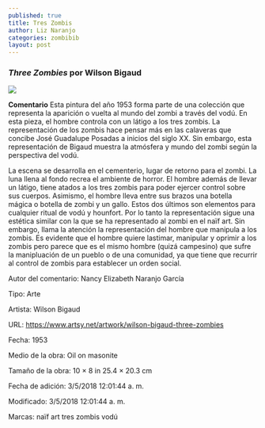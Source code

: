 ```yaml
---
published: true
title: Tres Zombis
author: Liz Naranjo
categories: zombibib
layout: post
---
```

### _Three Zombies_ por Wilson Bigaud

![]({{site.baseurl}}//images/Copia%20de%20d7hftxdivxxvm.cloudfront.jpg)


**Comentario**
Esta pintura del año 1953 forma parte de una colección que representa la aparición o vuelta al mundo del zombi a través del vodú. En esta pieza, el hombre controla con un látigo a los tres zombis. La representación de los zombis hace pensar más en las calaveras que concibe José Guadalupe Posadas a inicios del siglo XX. Sin embargo, esta representación de Bigaud muestra la atmósfera y mundo del zombi según la perspectiva del vodú.

La escena se desarrolla en el cementerio, lugar de retorno para el zombi. La luna llena al fondo recrea el ambiente de horror. El hombre además de llevar un látigo, tiene atados a los tres zombis para poder ejercer control sobre sus cuerpos. Asimismo, el hombre lleva entre sus brazos una botella mágica o botella de zombi y un gallo. Estos dos últimos son elementos para cualquier ritual de vodú y hounfort. Por lo tanto la representación sigue una estética similar con la que se ha representado al zombi en el naïf art. Sin embargo, llama la atención la representación del hombre que manipula a los zombis. Es evidente que el hombre quiere lastimar, manipular y oprimir a los zombis pero parece que es el mismo hombre (quizá campesino) que sufre la manipluación de un pueblo o de una comunidad, ya que tiene que recurrir al control de zombis para establecer un orden social.

Autor del comentario: Nancy Elizabeth Naranjo García

Tipo: Arte

Artista: Wilson Bigaud

URL: https://www.artsy.net/artwork/wilson-bigaud-three-zombies

Fecha: 1953

Medio de la obra: Oil on masonite

Tamaño de la obra: 10 × 8 in 25.4 × 20.3 cm

Fecha de adición: 3/5/2018 12:01:44 a. m.

Modificado: 3/5/2018 12:01:44 a. m.

Marcas: naïf art tres zombis vodú
